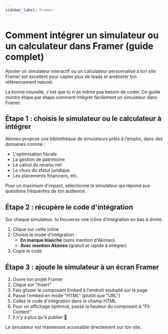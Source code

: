 ```yaml
---
sidebar_label: Framer
---
```


# Comment intégrer un simulateur ou un calculateur dans Framer (guide complet)

Ajouter un simulateur interactif ou un calculateur personnalisé à ton site Framer est excellent pour capter plus de leads et améliorer ton référencement naturel.

La bonne nouvelle, c'est que tu n'as même pas besoin de coder. Ce guide montre étape par étape comment intégrer facilement un simulateur dans Framer.

## Étape 1 : choisis le simulateur ou le calculateur à intégrer

Akimeo propose une bibliothèque de simulateurs prêts à l'emploi, dans des domaines comme :

- L'optimisation fiscale
- La gestion de patrimoine
- Le calcul du revenu net
- Le choix du statut juridique
- Les placements financiers, etc.

Pour un maximum d'impact, sélectionne le simulateur qui répond aux questions fréquentes de ton audience.

## Étape 2 : récupère le code d'intégration

Sur chaque simulateur, tu trouveras une icône d’intégration en bas à droite.

1. Clique sur cette icône
2. Choisis le mode d'intégration :
   - **En marque blanche** (sans mention d'Akimeo)
   - **Avec mention Akimeo** (gratuit et rapide à intégrer)
3. Copie le code

## Étape 3 : ajoute le simulateur à un écran Framer

1. Ouvre ton projet Framer
2. Clique sur "Insert"
3. Fais glisser le composant Embed à l'endroit souhaité sur la page
4. Passe l'embed en mode "HTML" (plutôt que "URL")
5. Collez le code d'intégration dans le champ HTML
6. Pour un affichage optimisé, passe la hauteur du composant à "Fit Content"
7. Il n'y a plus qu'à publier 🎉

Le simulateur est maintenant accessible directement sur ton site.
